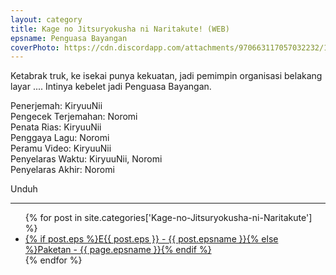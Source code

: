 ```yaml
---
layout: category
title: Kage no Jitsuryokusha ni Naritakute! (WEB)
epsname: Penguasa Bayangan
coverPhoto: https://cdn.discordapp.com/attachments/970663117057032232/1034804043685568532/mpv-shot0160.jpg
---
```


Ketabrak truk, ke isekai punya kekuatan, jadi pemimpin organisasi belakang layar .... Intinya kebelet jadi Penguasa Bayangan.

Penerjemah: KiryuuNii<br>
Pengecek Terjemahan: Noromi<br>
Penata Rias: KiryuuNii<br>
Penggaya Lagu: Noromi<br>
Peramu Video: KiryuuNii<br>
Penyelaras Waktu: KiryuuNii, Noromi<br>
Penyelaras Akhir: Noromi<br>

Unduh

---
  <ul>
    {% for post in site.categories['Kage-no-Jitsuryokusha-ni-Naritakute'] %}
  <li><a class="white pinkhover" href="{{ site.baseurl }}{{ post.url }}">{% if post.eps %}E{{ post.eps }} - {{ post.epsname }}{% else %}Paketan - {{ page.epsname }}{% endif %}</a></li>
  {% endfor %}
  </ul>